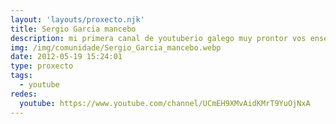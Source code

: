 ```yaml
---
layout: 'layouts/proxecto.njk'
title: Sergio Garcia mancebo
description: mi primera canal de youtuberio galego muy prontor vos enseñare cosas
img: /img/comunidade/Sergio_Garcia_mancebo.webp
date: 2012-05-19 15:24:01
type: proxecto
tags:
  - youtube
redes:
  youtube: https://www.youtube.com/channel/UCmEH9XMvAidKMrT9YuOjNxA
---
```

